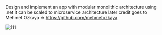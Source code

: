 Design and implement an app with modular monolithic architecture using .net 
It can be scaled to microservice architecture later
credit goes to Mehmet Ozkaya => https://github.com/mehmetozkaya

![111](https://github.com/user-attachments/assets/7e9d349a-0c4b-4937-bff1-aade35e6ede8)

